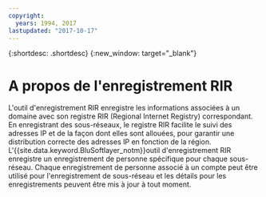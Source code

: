 ```yaml
---
copyright:
  years: 1994, 2017
lastupdated: "2017-10-17"
---
```


{:shortdesc: .shortdesc}
{:new_window: target="_blank"}

# A propos de l'enregistrement RIR

L'outil d'enregistrement RIR enregistre les informations associées à un domaine avec son registre RIR (Regional Internet Registry) correspondant. En enregistrant des sous-réseaux, le registre RIR facilite le suivi des adresses IP et de la façon dont elles sont allouées, pour garantir une distribution correcte des adresses IP en fonction de la région. L'{{site.data.keyword.BluSoftlayer_notm}}outil d'enregistrement RIR enregistre un enregistrement de personne spécifique pour chaque sous-réseau. Chaque enregistrement de personne associé à un compte peut être utilisé pour l'enregistrement de sous-réseau et les détails pour les enregistrements peuvent être mis à jour à tout moment.
